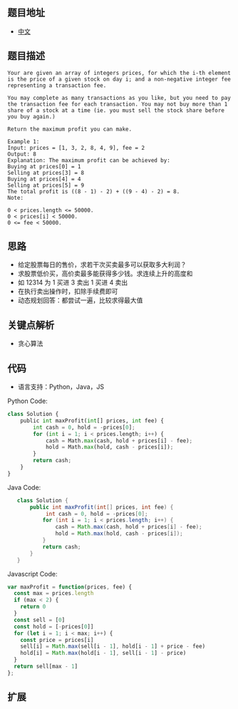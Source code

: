 ## 题目地址

- [中文](https://leetcode-cn.com/problems/best-time-to-buy-and-sell-stock-with-transaction-fee/)

## 题目描述

```
Your are given an array of integers prices, for which the i-th element is the price of a given stock on day i; and a non-negative integer fee representing a transaction fee.

You may complete as many transactions as you like, but you need to pay the transaction fee for each transaction. You may not buy more than 1 share of a stock at a time (ie. you must sell the stock share before you buy again.)

Return the maximum profit you can make.

Example 1:
Input: prices = [1, 3, 2, 8, 4, 9], fee = 2
Output: 8
Explanation: The maximum profit can be achieved by:
Buying at prices[0] = 1
Selling at prices[3] = 8
Buying at prices[4] = 4
Selling at prices[5] = 9
The total profit is ((8 - 1) - 2) + ((9 - 4) - 2) = 8.
Note:

0 < prices.length <= 50000.
0 < prices[i] < 50000.
0 <= fee < 50000.

```

## 思路

- 给定股票每日的售价，求若干次买卖最多可以获取多大利润？
- 求股票低价买，高价卖最多能获得多少钱。求连续上升的高度和
- 如 12314 为 1 买进 3 卖出 1 买进 4 卖出
- 在执行卖出操作时，扣除手续费即可
- 动态规划回答：都尝试一遍，比较求得最大值
<!-- 
维护两个利润值：
cash 表示当前不持有股票时的最大利润
hold 表示当前持有股票时的最大利润
现在，新的一天 i 到来了。
想得到新的 cash 利润，有两种策略：什么都不做，以及卖掉当前持有的股票
即，cash vs hold + prices[i] - fee
想得到新的 hold 利润，有两种策略：什么都不做，以及以当前的价格买入股票
即，hold vs cash - prices[i] 
-->

## 关键点解析

- 贪心算法

## 代码

- 语言支持：Python，Java，JS

Python Code:

```python
class Solution {
    public int maxProfit(int[] prices, int fee) {
        int cash = 0, hold = -prices[0];
        for (int i = 1; i < prices.length; i++) {
            cash = Math.max(cash, hold + prices[i] - fee);
            hold = Math.max(hold, cash - prices[i]);
        }
        return cash;
    }
}
```

Java Code:

```java
   class Solution {
       public int maxProfit(int[] prices, int fee) {
            int cash = 0, hold = -prices[0];
           for (int i = 1; i < prices.length; i++) {
               cash = Math.max(cash, hold + prices[i] - fee);
               hold = Math.max(hold, cash - prices[i]);
           }
           return cash;
       }
   }
```

Javascript Code:

```js
var maxProfit = function(prices, fee) {
  const max = prices.length
  if (max < 2) {
    return 0
  }
  const sell = [0]
  const hold = [-prices[0]]
  for (let i = 1; i < max; i++) {
    const price = prices[i]
    sell[i] = Math.max(sell[i - 1], hold[i - 1] + price - fee)
    hold[i] = Math.max(hold[i - 1], sell[i - 1] - price)
  }
  return sell[max - 1]
};
```

## 扩展
